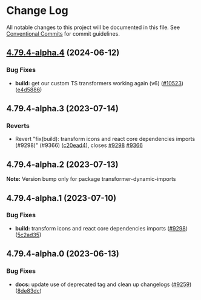 # Change Log

All notable changes to this project will be documented in this file.
See [Conventional Commits](https://conventionalcommits.org) for commit guidelines.

## [4.79.4-alpha.4](https://github.com/patternfly/patternfly-react/compare/transformer-cjs-imports@4.79.4-alpha.3...transformer-cjs-imports@4.79.4-alpha.4) (2024-06-12)

### Bug Fixes

- **build:** get our custom TS transformers working again (v6) ([#10523](https://github.com/patternfly/patternfly-react/issues/10523)) ([e4d5886](https://github.com/patternfly/patternfly-react/commit/e4d58861016c49446d606d995e7b99f5a2369531))

## 4.79.4-alpha.3 (2023-07-14)

### Reverts

- Revert "fix(build): transform icons and react core dependencies imports (#9298)" (#9366) ([c20ead4](https://github.com/patternfly/patternfly-react/commit/c20ead454a368b4ba03983af416c5ab6194eadf1)), closes [#9298](https://github.com/patternfly/patternfly-react/issues/9298) [#9366](https://github.com/patternfly/patternfly-react/issues/9366)

## 4.79.4-alpha.2 (2023-07-13)

**Note:** Version bump only for package transformer-dynamic-imports

## 4.79.4-alpha.1 (2023-07-10)

### Bug Fixes

- **build:** transform icons and react core dependencies imports ([#9298](https://github.com/patternfly/patternfly-react/issues/9298)) ([5c2ad35](https://github.com/patternfly/patternfly-react/commit/5c2ad3559c61c97aac74ba97102c73eeefe4a53f))

## 4.79.4-alpha.0 (2023-06-13)

### Bug Fixes

- **docs:** update use of deprecated tag and clean up changelogs ([#9259](https://github.com/patternfly/patternfly-react/issues/9259)) ([8de83dc](https://github.com/patternfly/patternfly-react/commit/8de83dc3b2fb88094fd3c21bda2ed6e371986cba))
